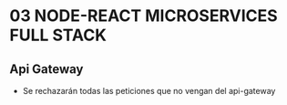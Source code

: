 # 03 NODE-REACT MICROSERVICES FULL STACK
## Api Gateway

- Se rechazarán todas las peticiones que no vengan del api-gateway